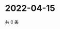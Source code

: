 # 2022-04-15

共 0 条

<!-- BEGIN WEIBO -->
<!-- 最后更新时间 Fri Apr 15 2022 02:15:31 GMT+0800 (China Standard Time) -->

<!-- END WEIBO -->
